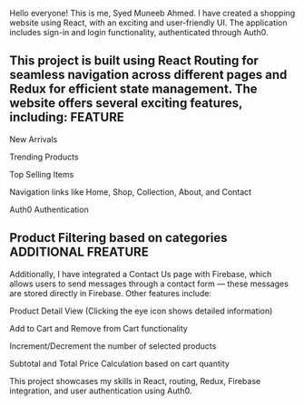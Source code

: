 Hello everyone! This is me, Syed Muneeb Ahmed. I have created a shopping website using React, with an exciting and user-friendly UI. The application includes sign-in and login functionality, authenticated through Auth0.

This project is built using React Routing for seamless navigation across different pages and Redux for efficient state management.
The website offers several exciting features, including:
FEATURE
--------------------------------------------------------
New Arrivals

Trending Products

Top Selling Items

Navigation links like Home, Shop, Collection, About, and Contact

Auth0 Authentication

Product Filtering based on categories
ADDITIONAL FREATURE 
----------------------------------------------------------------
Additionally, I have integrated a Contact Us page with Firebase, which allows users to send messages through a contact form — these messages are stored directly in Firebase.
Other features include:

Product Detail View (Clicking the eye icon shows detailed information)

Add to Cart and Remove from Cart functionality

Increment/Decrement the number of selected products

Subtotal and Total Price Calculation based on cart quantity


This project showcases my skills in React, routing, Redux, Firebase integration, and user authentication using Auth0.
